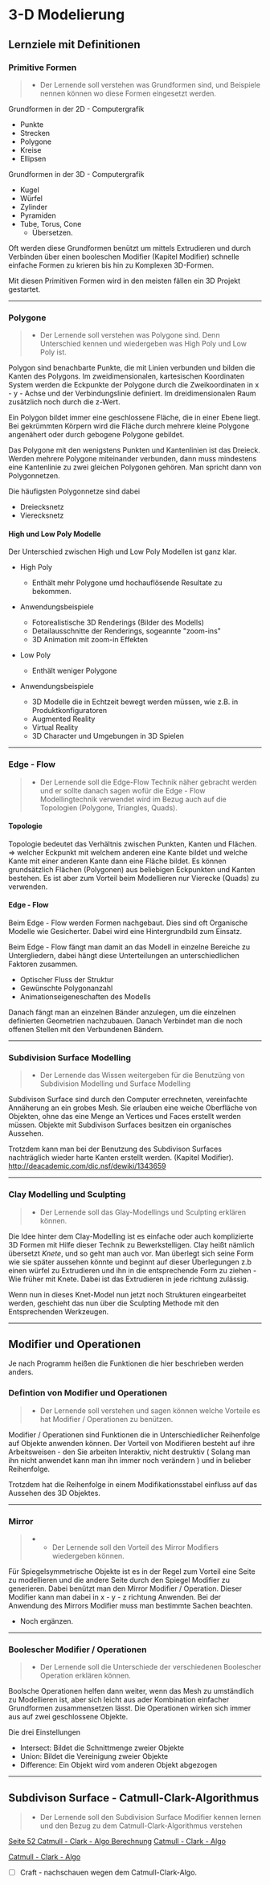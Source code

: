 # 3-D Modelierung

## Lernziele mit Definitionen

### Primitive Formen 

> - Der Lernende soll verstehen was Grundformen sind, und Beispiele nennen können wo diese Formen eingesetzt werden.


Grundformen  in der 2D - Computergrafik
- Punkte
- Strecken
- Polygone 
- Kreise 
- Ellipsen 

Grundformen  in der 3D - Computergrafik
- Kugel
- Würfel 
- Zylinder 
- Pyramiden
- Tube, Torus, Cone 
    - Übersetzen.

Oft werden diese Grundformen benützt um mittels Extrudieren und durch Verbinden über einen booleschen Modifier (Kapitel Modifier) schnelle einfache Formen zu krieren bis hin zu Komplexen 3D-Formen.

Mit diesen Primitiven Formen wird in den meisten fällen ein 3D Projekt gestartet.

<!-- Quellen 
    http://www.peachpit.com/articles/article.aspx?p=30594&seqNum=5
    http://findnerd.com/list/view/Different-Techniques-Used-for-3D-Modeling/11819/
 -->
<hr>

### Polygone

> - Der Lernende soll verstehen was Polygone sind. Denn Unterschied kennen und wiedergeben was High Poly und Low Poly ist.

Polygon sind benachbarte Punkte, die mit Linien verbunden und bilden die Kanten des Polygons.
Im zweidimensionalen, kartesischen Koordinaten System werden die Eckpunkte der Polygone durch die Zweikoordinaten in x - y - Achse und der Verbindungslinie definiert. Im dreidimensionalen Raum zusätzlich noch durch die z-Wert.

Ein Polygon bildet immer eine geschlossene Fläche, die in einer Ebene liegt. Bei gekrümmten Körpern wird die Fläche durch mehrere kleine Polygone angenähert oder durch gebogene Polygone gebildet.

Das Polygone mit den wenigstens Punkten und Kantenlinien ist das Dreieck. Werden mehrere Polygone miteinander verbunden, dann muss mindestens eine Kantenlinie zu zwei gleichen Polygonen gehören. Man spricht dann von Polygonnetzen.
  <!-- https://www.itwissen.info/Polygon-polygon.html
        https://www.autodesk.de/solutions/3d-modeling-software -->

Die häufigsten Polygonnetze sind dabei
- Dreiecksnetz
- Vierecksnetz

#### High und Low Poly Modelle 

Der Unterschied zwischen High und Low Poly Modellen ist ganz klar. 

- High Poly
    - Enthält mehr Polygone umd hochauflösende Resultate zu bekommen.

- Anwendungsbeispiele
    - Fotorealistische 3D Renderings (Bilder des Modells)
    - Detailausschnitte der Renderings, sogeannte "zoom-ins"
    - 3D Animation mit zoom-in Effekten

- Low Poly
    - Enthält weniger Polygone

- Anwendungsbeispiele
    - 3D Modelle die in Echtzeit bewegt werden müssen, wie z.B. in Produktkonfiguratoren
    - Augmented Reality
    - Virtual Reality
    - 3D Character und Umgebungen in 3D Spielen

<!-- http://www.virtualemotion.de/digitale-welt/item/16-was-ist-der-unterschied-zwischen-low-poly-und-high-poly-modellen -->

<hr>

### Edge - Flow 

> - Der Lernende soll die Edge-Flow Technik näher gebracht werden und er sollte danach sagen wofür die Edge - Flow Modellingtechnik verwendet wird im Bezug auch auf die Topologien (Polygone, Triangles, Quads).

#### Topologie 

Topologie bedeutet das Verhältnis zwischen Punkten, Kanten und Flächen. => welcher Eckpunkt mit welchem anderen eine Kante bildet und welche Kante mit einer anderen Kante dann eine Fläche bildet.
Es können grundsätzlich Flächen (Polygonen) aus beliebigen Eckpunkten und Kanten bestehen. Es ist aber zum Vorteil beim Modellieren nur Vierecke (Quads) zu verwenden.
<!-- https://sftp.hs-furtwangen.de/~mch/computergrafik/script/chapter03/lecture01/ -->

#### Edge - Flow 

Beim Edge - Flow werden Formen nachgebaut. Dies sind oft Organische Modelle wie Gesicherter.
Dabei wird eine Hintergrundbild zum Einsatz.

Beim Edge - Flow fängt man damit an das Modell in einzelne Bereiche zu Untergliedern, dabei hängt diese Unterteilungen an unterschiedlichen Faktoren zusammen.
- Optischer Fluss der Struktur
- Gewünschte Polygonanzahl
- Animationseigeneschaften des Modells

Danach fängt man an einzelnen Bänder anzulegen, um die einzelnen definierten Geometrien nachzubauen.
Danach Verbindet man die noch offenen Stellen mit den Verbundenen Bändern.

<!-- https://sftp.hs-furtwangen.de/~mch/computergrafik/script/chapter03/lecture01/ -->

<hr>

### Subdivision Surface Modelling

> - Der Lernende das Wissen weitergeben für die Benutzüng von Subdivision Modelling und Surface Modelling

Subdivison Surface sind durch den Computer errechneten, vereinfachte Annäherung an ein grobes Mesh.
Sie erlauben eine weiche Oberfläche von Objekten, ohne das eine Menge an Vertices und Faces erstellt werden müssen.
Objekte mit Subdivison Surfaces besitzen ein organisches Aussehen.

Trotzdem kann man bei der Benutzung des Subdivison Surfaces nachträglich wieder harte Kanten erstellt werden.
(Kapitel Modifier).
http://deacademic.com/dic.nsf/dewiki/1343659

<hr>

### Clay Modelling und Sculpting

> - Der Lernende soll das Glay-Modellings und Sculpting erklären können.

Die Idee hinter dem Clay-Modelling ist es einfache oder auch komplizierte 3D Formen mit Hilfe dieser Technik zu Bewerkstelligen.
Clay heißt nämlich übersetzt *Knete*, und so geht man auch vor. Man überlegt sich seine Form wie sie später aussehen könnte und beginnt auf dieser Überlegungen z.b einen würfel zu Extrudieren und ihn in die entsprechende Form zu ziehen - Wie früher mit Knete.
Dabei ist das Extrudieren in jede richtung zulässig.

Wenn nun in dieses Knet-Model nun jetzt noch Strukturen eingearbeitet werden, geschieht das nun über die Sculpting Methode mit den Entsprechenden Werkzeugen.

<hr>


## Modifier und Operationen

Je nach Programm heißen die Funktionen die hier beschrieben werden anders.


### Defintion von Modifier und Operationen

> - Der Lernende soll verstehen und sagen können welche Vorteile es hat Modifier / Operationen zu benützen.

Modifier / Operationen sind Funktionen die in Unterschiedlicher Reihenfolge auf Objekte anwenden können.
Der Vorteil von Modifieren besteht auf ihre Arbeitsweisen - den Sie arbeiten Interaktiv, nicht destruktiv ( Solang man ihn nicht anwendet kann man ihn immer noch verändern ) und in belieber Reihenfolge.

Trotzdem hat die Reihenfolge in einem Modifikationsstabel einfluss auf das Aussehen des 3D Objektes.

<!-- https://de.wikibooks.org/wiki/Blender_Dokumentation:_Modifiers -->

<hr>

### Mirror

> - - Der Lernende soll den Vorteil des Mirror Modifiers wiedergeben können.

Für Spiegelsymmetrische Objekte ist es in der Regel zum Vorteil eine Seite zu modellieren und die andere Seite durch den Spiegel Modifier zu generieren.
Dabei benützt man den Mirror Modifier / Operation.
Dieser Modifier kann man dabei in x - y - z richtung Anwenden.
Bei der Anwendung des Mirrors Modifier muss man bestimmte Sachen beachten.
- Noch ergänzen.

<!-- https://de.wikibooks.org/wiki/Blender_Dokumentation:_Spiegelsymmetrische_Objekte -->

<hr>

### Boolescher Modifier / Operationen

> - Der Lernende soll die Unterschiede der verschiedenen Boolescher Operation erklären können.

Boolsche Operationen helfen dann weiter, wenn das Mesh zu umständlich zu Modellieren ist, aber sich leicht aus ader Kombination einfacher Grundformen zusammensetzen lässt.
Die Operationen wirken sich immer aus auf zwei geschlossene Objekte.

Die drei Einstellungen
- Intersect: Bildet die Schnittmenge zweier Objekte
- Union: Bildet die Vereinigung zweier Objekte 
- Difference: Ein Objekt wird vom anderen Objekt abgezogen

<!-- https://de.wikibooks.org/wiki/Blender_Dokumentation:_Boolsche_Operationen -->

<hr>

## Subdivison Surface - Catmull-Clark-Algorithmus

> - Der Lernende soll den Subdivision Surface Modifier kennen lernen und den Bezug zu dem Catmull-Clark-Algorithmus verstehen


[Seite 52 Catmull - Clark - Algo Berechnung](http://graphics.stanford.edu/courses/cs468-10-fall/LectureSlides/10_Subdivision.pdf)
[Catmull - Clark - Algo](http://www.algosome.com/articles/catmull-clark-subdivision-algorithm.html)

[Catmull - Clark - Algo](https://www.cise.ufl.edu/research/SurfLab/papers/00pccm.pdf)

- [ ] Craft - nachschauen wegen dem Catmull-Clark-Algo. 

<!-- https://de.wikibooks.org/wiki/Blender_Dokumentation:_Subdivision_Surfaces -->